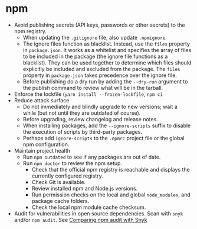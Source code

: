# npm

* Avoid publishing secrets (API keys, passwords or other secrets) to the npm registry. 
  * When updating the `.gitignore` file, also update `.npmignore`.
  * The ignore files function as blacklist. Instead, use the `files` property in `package.json`. It works as a whitelist and specifies the array of files to be included in the package (the ignore file functions as a blacklist). They can be used together to determine which files should explicitly be included and excluded from the package. The `files` property in `package.json` takes precedence over the ignore file.
  * Before publishing do a dry run by adding the `--dry-run` argument to the publish command to review what will be in the tarball.
* Enforce the lockfile (`yarn install --frozen-lockfile`, `npm ci`
* Reduce attack surface
  * Do not immediately and blindly upgrade to new versions; wait a while (but not until they are outdated of course).
  * Before upgrading, review changelog and release notes.
  * When installing packages, add the `--ignore-scripts` suffix to disable the execution of scripts by third-party packages.
  * Perhaps add `ignore-scripts` to the `.npmrc` project file or the global npm configuration.
* Maintain project health
  * Run `npm outdated` to see if any packages are out of date.
  * Run `npm doctor` to review the npm setup.
    * Check that the official npm registry is reachable and displays the currently configured registry.
    * Check Git is available.
    * Review installed npm and Node.js versions.
    * Run permission checks on the local and global `node_modules`, and package cache folders.
    * Check the local npm module cache checksum.
* Audit for vulnerabilities in open source dependencies. Scan with `snyk` and/or `npm audit`. See [Comparing npm audit with Snyk](https://www.nearform.com/blog/comparing-npm-audit-with-snyk/)
